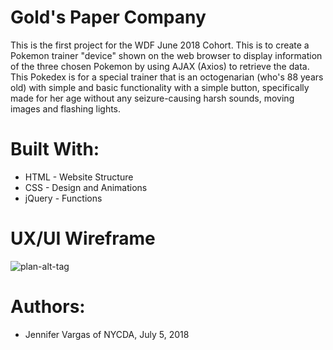 # Gold's Paper Company

This is the first project for the WDF June 2018 Cohort. This is to create a Pokemon trainer "device" shown on the web browser to display information of the three chosen Pokemon by using AJAX (Axios) to retrieve the data. This Pokedex is for a special trainer that is an octogenarian (who's 88 years old) with simple and basic functionality with a simple button, specifically made for her age without any seizure-causing harsh sounds, moving images and flashing lights.

# Built With:

- HTML - Website Structure
- CSS - Design and Animations
- jQuery - Functions

# UX/UI Wireframe

![plan-alt-tag](https://github.com/jevargasv/Golds-Paper-Company/blob/master/UX%20Wireframe.jpg)

# Authors:

- Jennifer Vargas of NYCDA, July 5, 2018
